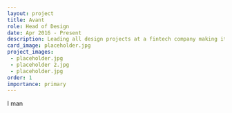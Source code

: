 ```yaml
---
layout: project
title: Avant
role: Head of Design
date: Apr 2016 - Present
description: Leading all design projects at a fintech company making it easier for middle-income consumers to borrow money online.
card_image: placeholder.jpg
project_images: 
 - placeholder.jpg
 - placeholder 2.jpg
 - placeholder.jpg
order: 1
importance: primary
---
```



I man

